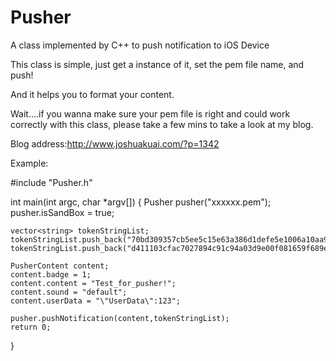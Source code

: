 Pusher
======

A class implemented by C++ to push notification to iOS Device

This class is simple, just get a instance of it, set the pem file name, and push!

And it helps you to format your content.

Wait....if you wanna make sure your pem file is right and could work correctly with this class, please take a few mins to take a look at my blog.

Blog address:http://www.joshuakuai.com/?p=1342

Example:

#include "Pusher.h"

int main(int argc, char *argv[])
{
	Pusher pusher("xxxxxx.pem");
	pusher.isSandBox = true;

	vector<string> tokenStringList;
	tokenStringList.push_back("70bd309357cb5ee5c15e63a386d1defe5e1006a10aa949caf833e768c6472deb");
	tokenStringList.push_back("d411103cfac7027894c91c94a03d9e00f081659f689e7af913c5f48d807b8546");

	PusherContent content;
	content.badge = 1;
	content.content = "Test_for_pusher!";
	content.sound = "default";
	content.userData = "\"UserData\":123";

	pusher.pushNotification(content,tokenStringList);
	return 0;
}

